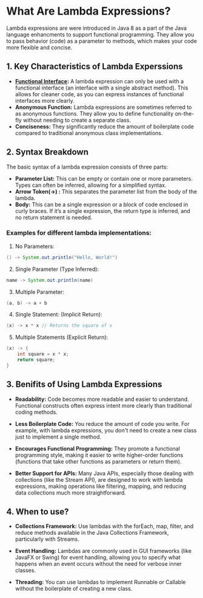 # What Are Lambda Expressions?

Lambda expressions are were introduced in Java 8 as a part of the Java language enhancments to support functional programming. They allow you to pass behavior (code) as a parameter to methods, which makes your code more flexible and concise.

## 1. Key Characteristics of Lambda Experssions

- **[Functional Interface](https://www.geeksforgeeks.org/functional-interfaces-java/):** A lambda expression can only be used with a functional interface (an interface with a single abstract method). This allows for cleaner code, as you can express instances of functional interfaces more clearly.
- **Anonymous Function:** Lambda expressions are sometimes referred to as anonymous functions. They allow you to define functionality on-the-fly without needing to create a separate class.
- **Conciseness:** They significantly reduce the amount of boilerplate code compared to traditional anonymous class implementations.

## 2. Syntax Breakdown

The basic syntax of a lambda expression consists of three parts:

- **Parameter List:** This can be empty or contain one or more parameters. Types can often be inferred, allowing for a simplified syntax.
- **Arrow Token(->) :** This separates the parameter list from the body of the lambda.
- **Body:** This can be a single expression or a block of code enclosed in curly braces. If it’s a single expression, the return type is inferred, and no return statement is needed.

### Examples for different lambda implementations:

1. No Parameters:

```java
() -> System.out.println("Hello, World!")
```

2. Single Parameter (Type Inferred):

```java
name -> System.out.println(name)
```

3. Multiple Parameter:

```java
(a, b) -> a + b
```

4. Single Statement: (Implicit Return):

```java
(x) -> x * x // Returns the square of x
```

5. Multiple Statements (Explicit Return):

```java
(x) -> {
    int square = x * x;
    return square;
}

```

## 3. Benifits of Using Lambda Expressions

- **Readability:** Code becomes more readable and easier to understand. Functional constructs often express intent more clearly than traditional coding methods.

- **Less Boilerplate Code:** You reduce the amount of code you write. For example, with lambda expressions, you don't need to create a new class just to implement a single method.

- **Encourages Functional Programming:** They promote a functional programming style, making it easier to write higher-order functions (functions that take other functions as parameters or return them).

- **Better Support for APIs:** Many Java APIs, especially those dealing with collections (like the Stream API), are designed to work with lambda expressions, making operations like filtering, mapping, and reducing data collections much more straightforward.

## 4. When to use?

- **Collections Framework:** Use lambdas with the forEach, map, filter, and reduce methods available in the Java Collections Framework, particularly with Streams.

- **Event Handling:** Lambdas are commonly used in GUI frameworks (like JavaFX or Swing) for event handling, allowing you to specify what happens when an event occurs without the need for verbose inner classes.

- **Threading:** You can use lambdas to implement Runnable or Callable without the boilerplate of creating a new class.

